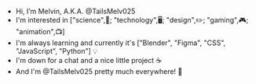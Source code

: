 - Hi, I’m Melvin, A.K.A. @TailsMelv025
- I'm interested in ["science",🧪; "technology",🖥️; "design",✏️; "gaming",🎮; "animation",📺]
- I'm always learning and currently it's ["Blender", "Figma", "CSS", "JavaScript", "Python"] 💡
- I'm down for a chat and a nice little project ☕
- And I'm @TailsMelv025 pretty much everywhere! 🎉

<!---
TailsMelv025/TailsMelv025 is a ✨ special ✨ repository because its `README.md` (this file) appears on your GitHub profile.
You can click the Preview link to take a look at your changes.
--->
